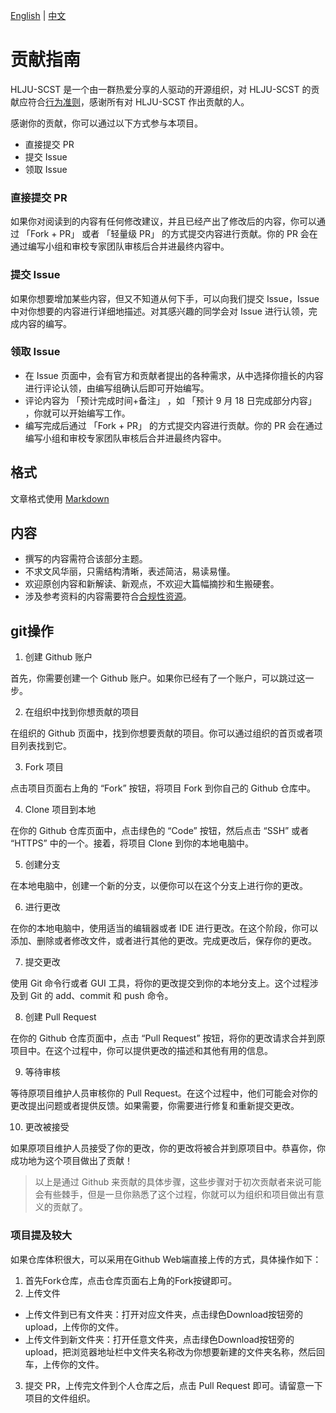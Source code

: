 [English](./CONTRIBUTING_EN.md) | [中文](./CONTRIBUTING.md)

# 贡献指南

HLJU-SCST 是一个由一群热爱分享的人驱动的开源组织，对 HLJU-SCST 的贡献应符合[行为准则](./CODE_OF_CONDUCT.md)，感谢所有对 HLJU-SCST 作出贡献的人。

感谢你的贡献，你可以通过以下方式参与本项目。

- 直接提交 PR
- 提交 Issue
- 领取 Issue

### 直接提交 PR

如果你对阅读到的内容有任何修改建议，并且已经产出了修改后的内容，你可以通过 「Fork + PR」 或者 「轻量级 PR」 的方式提交内容进行贡献。你的 PR 会在通过编写小组和审校专家团队审核后合并进最终内容中。

### 提交 Issue

如果你想要增加某些内容，但又不知道从何下手，可以向我们提交 Issue，Issue 中对你想要的内容进行详细地描述。对其感兴趣的同学会对 Issue 进行认领，完成内容的编写。

### 领取 Issue

- 在 Issue 页面中，会有官方和贡献者提出的各种需求，从中选择你擅长的内容进行评论认领，由编写组确认后即可开始编写。
- 评论内容为 「预计完成时间+备注」 ，如 「预计 9 月 18 日完成部分内容」 ，你就可以开始编写工作。
- 编写完成后通过 「Fork + PR」 的方式提交内容进行贡献。你的 PR 会在通过编写小组和审校专家团队审核后合并进最终内容中。

## 格式

文章格式使用 [Markdown](https://commonmark.org/help/)

## 内容

- 撰写的内容需符合该部分主题。
- 不求文风华丽，只需结构清晰，表述简洁，易读易懂。
- 欢迎原创内容和新解读、新观点，不欢迎大篇幅摘抄和生搬硬套。
- 涉及参考资料的内容需要符合[合规性资源](./COMPLIANCE_RESOURCES.md)。

## git操作

1. 创建 Github 账户

首先，你需要创建一个 Github 账户。如果你已经有了一个账户，可以跳过这一步。

2. 在组织中找到你想贡献的项目

在组织的 Github 页面中，找到你想要贡献的项目。你可以通过组织的首页或者项目列表找到它。

3. Fork 项目

点击项目页面右上角的 “Fork” 按钮，将项目 Fork 到你自己的 Github 仓库中。

4. Clone 项目到本地

在你的 Github 仓库页面中，点击绿色的 “Code” 按钮，然后点击 “SSH” 或者 “HTTPS” 中的一个。接着，将项目 Clone 到你的本地电脑中。

5. 创建分支

在本地电脑中，创建一个新的分支，以便你可以在这个分支上进行你的更改。

6. 进行更改

在你的本地电脑中，使用适当的编辑器或者 IDE 进行更改。在这个阶段，你可以添加、删除或者修改文件，或者进行其他的更改。完成更改后，保存你的更改。

7. 提交更改

使用 Git 命令行或者 GUI 工具，将你的更改提交到你的本地分支上。这个过程涉及到 Git 的 add、commit 和 push 命令。

8. 创建 Pull Request

在你的 Github 仓库页面中，点击 “Pull Request” 按钮，将你的更改请求合并到原项目中。在这个过程中，你可以提供更改的描述和其他有用的信息。

9. 等待审核

等待原项目维护人员审核你的 Pull Request。在这个过程中，他们可能会对你的更改提出问题或者提供反馈。如果需要，你需要进行修复和重新提交更改。

10. 更改被接受

如果原项目维护人员接受了你的更改，你的更改将被合并到原项目中。恭喜你，你成功地为这个项目做出了贡献！

> 以上是通过 Github 来贡献的具体步骤，这些步骤对于初次贡献者来说可能会有些棘手，但是一旦你熟悉了这个过程，你就可以为组织和项目做出有意义的贡献了。

### 项目提及较大

如果仓库体积很大，可以采用在Github Web端直接上传的方式，具体操作如下：

1. 首先Fork仓库，点击仓库页面右上角的Fork按键即可。
2. 上传文件
 - 上传文件到已有文件夹：打开对应文件夹，点击绿色Download按钮旁的upload，上传你的文件。
 - 上传文件到新文件夹：打开任意文件夹，点击绿色Download按钮旁的upload，把浏览器地址栏中文件夹名称改为你想要新建的文件夹名称，然后回车，上传你的文件。
3. 提交 PR，上传完文件到个人仓库之后，点击 Pull Request 即可。请留意一下项目的文件组织。
